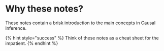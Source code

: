 # Why these notes?

These notes contain a brisk introduction to the main concepts in Causal Inference. 

{% hint style="success" %}
Think of these notes as a cheat sheet for the impatient. 
{% endhint %}







